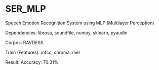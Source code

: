 # SER_MLP
 
Speech Emotion Recognition System using MLP (Multilayer Perception)

Dependencies: librosa, soundfile, numpy, sklearn, pyaudio

Corpos: RAVDESS

Train (Features): mfcc, chroma, mel

Result: Accuracy: 70.31%
